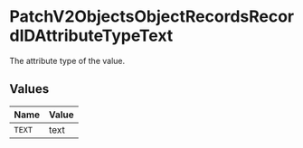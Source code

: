 # PatchV2ObjectsObjectRecordsRecordIDAttributeTypeText

The attribute type of the value.


## Values

| Name   | Value  |
| ------ | ------ |
| `TEXT` | text   |